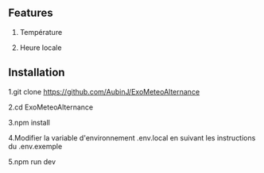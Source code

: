 

## Features

1. Température

2. Heure locale

## Installation

  1.git clone https://github.com/AubinJ/ExoMeteoAlternance

  2.cd ExoMeteoAlternance

  3.npm install

  4.Modifier la variable d'environnement .env.local en suivant les instructions du .env.exemple

  5.npm run dev


